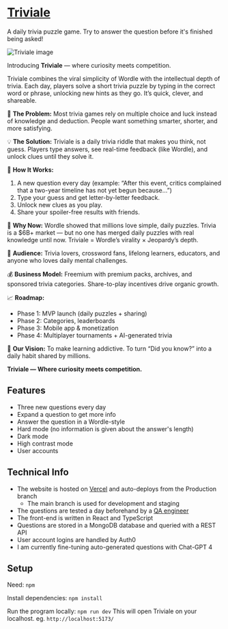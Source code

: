 # [Triviale]
[Triviale]: https://www.triviale.net/

A daily trivia puzzle game. Try to answer the question before it's finished being asked!

![Triviale image](https://jetrlee.vercel.app/Triviale.png)

Introducing **Triviale** — where curiosity meets competition.

Triviale combines the viral simplicity of Wordle with the intellectual depth of trivia. Each day, players solve a short trivia puzzle by typing in the correct word or phrase, unlocking new hints as they go. It’s quick, clever, and shareable.

🎯 **The Problem:** Most trivia games rely on multiple choice and luck instead of knowledge and deduction. People want something smarter, shorter, and more satisfying.

💡 **The Solution:** Triviale is a daily trivia riddle that makes you think, not guess. Players type answers, see real-time feedback (like Wordle), and unlock clues until they solve it.

🧩 **How It Works:**

1. A new question every day (example: “After this event, critics complained that a two-year timeline has not yet begun because…”)
2. Type your guess and get letter-by-letter feedback.
3. Unlock new clues as you play.
4. Share your spoiler-free results with friends.

🚀 **Why Now:** Wordle showed that millions love simple, daily puzzles. Trivia is a $6B+ market — but no one has merged daily puzzles with real knowledge until now. Triviale = Wordle’s virality × Jeopardy’s depth.

👥 **Audience:** Trivia lovers, crossword fans, lifelong learners, educators, and anyone who loves daily mental challenges.

💰 **Business Model:** Freemium with premium packs, archives, and sponsored trivia categories. Share-to-play incentives drive organic growth.

📈 **Roadmap:**

* Phase 1: MVP launch (daily puzzles + sharing)
* Phase 2: Categories, leaderboards
* Phase 3: Mobile app & monetization
* Phase 4: Multiplayer tournaments + AI-generated trivia

🎯 **Our Vision:** To make learning addictive. To turn “Did you know?” into a daily habit shared by millions.

**Triviale — Where curiosity meets competition.**


## Features

- Three new questions every day
- Expand a question to get more info
- Answer the question in a Wordle-style
- Hard mode (no information is given about the answer's length)
- Dark mode
- High contrast mode
- User accounts

## Technical Info
- The website is hosted on [Vercel](https://vercel.com/) and auto-deploys from the Production branch
   - The main branch is used for development and staging
- The questions are tested a day beforehand by a [QA engineer](https://github.com/mncasay)
- The front-end is written in React and TypeScript
- Questions are stored in a MongoDB database and queried with a REST API
- User account logins are handled by Auth0
- I am currently fine-tuning auto-generated questions with Chat-GPT 4


## Setup

Need: `npm`

Install dependencies:
`npm install`

Run the program locally:
`npm run dev`
This will open Triviale on your localhost. eg. `http://localhost:5173/`
